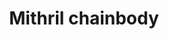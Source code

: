 ---
layout: item
title: Mithril chainbody
item-id: 1109
datatable: true
id: 1109
name: "Mithril chainbody"
monsters:
  - id: 2005
    name: "Lesser demon"
    combat_level: 82
    wiki_url: "https://oldschool.runescape.wiki/w/Lesser_demon#Level_82"
    drops:
      - quantity: "1"
        noted: false
        rarity: 0.0078125
    image: "https://oldschool.runescape.wiki/images/6/6d/Lesser_demon.png?65f08"
---